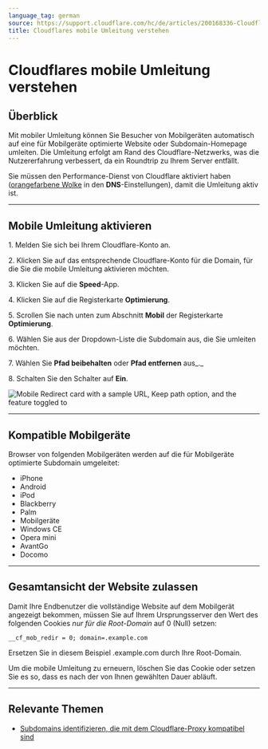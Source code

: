 ```yaml
---
language_tag: german
source: https://support.cloudflare.com/hc/de/articles/200168336-Cloudflares-mobile-Umleitung-verstehen
title: Cloudflares mobile Umleitung verstehen 
---
```


# Cloudflares mobile Umleitung verstehen 



## Überblick

Mit mobiler Umleitung können Sie Besucher von Mobilgeräten automatisch auf eine für Mobilgeräte optimierte Website oder Subdomain-Homepage umleiten. Die Umleitung erfolgt am Rand des Cloudflare-Netzwerks, was die Nutzererfahrung verbessert, da ein Roundtrip zu Ihrem Server entfällt.

Sie müssen den Performance-Dienst von Cloudflare aktiviert haben ([orangefarbene Wolke](https://support.cloudflare.com/hc/articles/200169626) in den **DNS**\-Einstellungen), damit die Umleitung aktiv ist.

___

## Mobile Umleitung aktivieren 

1\. Melden Sie sich bei Ihrem Cloudflare-Konto an.

2\. Klicken Sie auf das entsprechende Cloudflare-Konto für die Domain, für die Sie die mobile Umleitung aktivieren möchten.

3\. Klicken Sie auf die **Speed**\-App.

4\. Klicken Sie auf die Registerkarte **Optimierung**.

5\. Scrollen Sie nach unten zum Abschnitt **Mobil** der Registerkarte **Optimierung**.

6\. Wählen Sie aus der Dropdown-Liste die Subdomain aus, die Sie umleiten möchten.

7\. Wählen Sie **Pfad beibehalten** oder **Pfad entfernen** aus_._

8\. Schalten Sie den Schalter auf **Ein**.

![Mobile Redirect card with a sample URL, Keep path option, and the feature toggled to ](/support/static/hc-import-speed_mobileredirect_enabled.png)

___

## Kompatible Mobilgeräte

Browser von folgenden Mobilgeräten werden auf die für Mobilgeräte optimierte Subdomain umgeleitet:

-   iPhone
-   Android
-   iPod
-   Blackberry
-   Palm
-   Mobilgeräte
-   Windows CE
-   Opera mini
-   AvantGo
-   Docomo

___

## Gesamtansicht der Website zulassen

Damit Ihre Endbenutzer die vollständige Website auf dem Mobilgerät angezeigt bekommen, müssen Sie auf Ihrem Ursprungsserver den Wert des folgenden Cookies _nur für die Root-Domain_ auf 0 (Null) setzen:

`__cf_mob_redir = 0; domain=.example.com`

Ersetzen Sie in diesem Beispiel .example.com durch Ihre Root-Domain.

Um die mobile Umleitung zu erneuern, löschen Sie das Cookie oder setzen Sie es so, dass es nach der von Ihnen gewählten Dauer abläuft.

___

## Relevante Themen

-   [Subdomains identifizieren, die mit dem Cloudflare-Proxy kompatibel sind](https://support.cloudflare.com/hc/articles/200169626)
